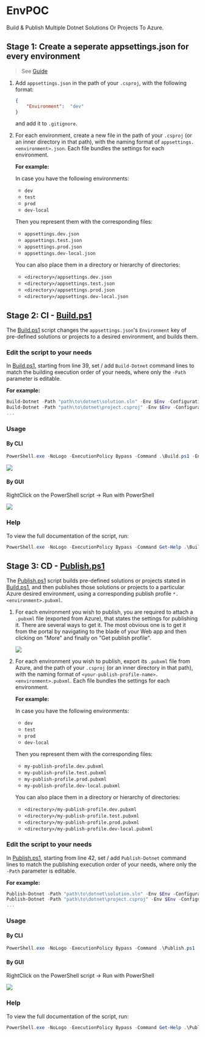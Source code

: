 # EnvPOC

Build & Publish Multiple Dotnet Solutions Or Projects To Azure.

## Stage 1: Create a seperate appsettings.json for every environment

> See [Guide](https://biswakalyan-das.medium.com/multiple-appsettings-json-in-net-core-without-using-an-environment-variable-d4161c4b56bc)

1. Add `appsettings.json` in the path of your `.csproj`, with the following format:

   ```json
   {
       "Environment":  "dev"
   }
   ```

   and add it to `.gitignore`.

1. For each environment, create a new file in the path of your `.csproj` (or an inner directory in that path), with the naming format of `appsettings.<environment>.json`.
   Each file bundles the settings for each environment.

   **For example:**

   In case you have the following environments:

   - `dev`
   - `test`
   - `prod`
   - `dev-local`

   Then you represent them with the corresponding files:

   - `appsettings.dev.json`
   - `appsettings.test.json`
   - `appsettings.prod.json`
   - `appsettings.dev-local.json`

   You can also place them in a directory or hierarchy of directories:

   - `<directory>/appsettings.dev.json`
   - `<directory>/appsettings.test.json`
   - `<directory>/appsettings.prod.json`
   - `<directory>/appsettings.dev-local.json`

## Stage 2: CI - [Build.ps1](/Build.ps1)

The [Build.ps1](/Build.ps1) script changes the `appsettings.json`'s `Environment` key of pre-defined solutions or projects to a desired environment, and builds them.

### Edit the script to your needs

In [Build.ps1](/Build.ps1), starting from line 39, set / add `Build-Dotnet` command lines to match the building execution order of your needs, where only the `-Path` parameter is editable.

**For example:**

```ps1
Build-Dotnet -Path "path\to\dotnet\solution.sln" -Env $Env -Configuration $Configuration
Build-Dotnet -Path "path\to\dotnet\project.csproj" -Env $Env -Configuration $Configuration
...
```

### Usage

#### By CLI

```ps1
PowerShell.exe -NoLogo -ExecutionPolicy Bypass -Command .\Build.ps1 -Env <String> [-Configuration <Debug | Release>] [-Continue]
```

![](https://i.imgur.com/G313A2b.gif)

#### By GUI

RightClick on the PowerShell script -> Run with PowerShell

![](https://i.imgur.com/0sDaK0h.png)

### Help

To view the full documentation of the script, run:

```ps1
PowerShell.exe -NoLogo -ExecutionPolicy Bypass -Command Get-Help .\Build.ps1 -Full
```

## Stage 3: CD - [Publish.ps1](/Publish.ps1)

The [Publish.ps1](/Publish.ps1) script builds pre-defined solutions or projects stated in [Build.ps1](/Build.ps1), and then publishes those solutions or projects to a particular Azure desired environment, using a corresponding publish profile `*.<environment>.pubxml`.

1. For each environment you wish to publish, you are required to attach a `.pubxml` file (exported from Azure), that states the settings for publishing it.
   There are several ways to get it. The most obvious one is to get it from the portal by navigating to the blade of your Web app and then clicking on "More" and finally on "Get publish profile".

   ![](https://i.stack.imgur.com/mFpdx.png)

1. For each environment you wish to publish, export its `.pubxml` file from Azure, and the path of your `.csproj` (or an inner directory in that path), with the naming format of `<your-publish-profile-name>.<environment>.pubxml`.
   Each file bundles the settings for each environment.

   **For example:**

   In case you have the following environments:

   - `dev`
   - `test`
   - `prod`
   - `dev-local`

   Then you represent them with the corresponding files:

   - `my-publish-profile.dev.pubxml`
   - `my-publish-profile.test.pubxml`
   - `my-publish-profile.prod.pubxml`
   - `my-publish-profile.dev-local.pubxml`

   You can also place them in a directory or hierarchy of directories:

   - `<directory>/my-publish-profile.dev.pubxml`
   - `<directory>/my-publish-profile.test.pubxml`
   - `<directory>/my-publish-profile.prod.pubxml`
   - `<directory>/my-publish-profile.dev-local.pubxml`

### Edit the script to your needs

In [Publish.ps1](/Publish.ps1), starting from line 42, set / add `Publish-Dotnet` command lines to match the publishing execution order of your needs, where only the `-Path` parameter is editable.

**For example:**

```ps1
Publish-Dotnet -Path "path\to\dotnet\solution.sln" -Env $Env -Configuration $Configuration
Publish-Dotnet -Path "path\to\dotnet\project.csproj" -Env $Env -Configuration $Configuration
...
```

### Usage

#### By CLI

```ps1
PowerShell.exe -NoLogo -ExecutionPolicy Bypass -Command .\Publish.ps1 -Env <String> [-Configuration <Debug | Release>] [-Continue]
```

#### By GUI

RightClick on the PowerShell script -> Run with PowerShell

![](https://i.imgur.com/J4U87sd.png)

### Help

To view the full documentation of the script, run:

```ps1
PowerShell.exe -NoLogo -ExecutionPolicy Bypass -Command Get-Help .\Publish.ps1 -Full
```
